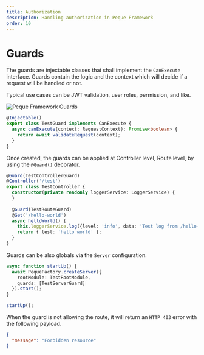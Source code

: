 ```yaml
---
title: Authorization
description: Handling authorization in Peque Framework
order: 10
---
```


# Guards

The guards are injectable classes that shall implement the `CanExecute` interface.
Guards contain the logic and the context which will decide if a request will be handled or not.

Typical use cases can be JWT validation, user roles, permission, and like.

![Peque Framework Guards](/images/framework/guards.png)

```typescript
@Injectable()
export class TestGuard implements CanExecute {
  async canExecute(context: RequestContext): Promise<boolean> {
    return await validateRequest(context);
  }
}
```

Once created, the guards can be applied at Controller level, Route level, by using the `@Guard()` decorator.

```typescript
@Guard(TestControllerGuard)
@Controller('/test')
export class TestController {
  constructor(private readonly loggerService: LoggerService) {
  }
  
  @Guard(TestRouteGuard)
  @Get('/hello-world')
  async helloWorld() {
    this.loggerService.log({level: 'info', data: 'Test log from /hello-world'});
    return { test: 'hello world' };
  }
}
```

Guards can be also globals via the `Server` configuration.

```typescript
async function startUp() {
  await PequeFactory.createServer({
    rootModule: TestRootModule,
    guards: [TestServerGuard]
  }).start();
}

startUp();
```

When the guard is not allowing the route, it will return an `HTTP 403` error with the following payload.

```json
{
  "message": "Forbidden resource"
}
```
